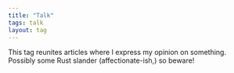 ```yaml
---
title: "Talk"
tags: talk
layout: tag
---
```

This tag reunites articles where I express my opinion on something. Possibly some
Rust slander (affectionate-ish,) so beware!

